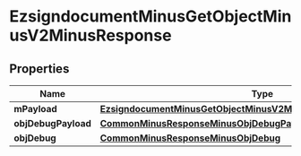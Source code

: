 
# EzsigndocumentMinusGetObjectMinusV2MinusResponse

## Properties
Name | Type | Description | Notes
------------ | ------------- | ------------- | -------------
**mPayload** | [**EzsigndocumentMinusGetObjectMinusV2MinusResponseMinusMPayload**](EzsigndocumentMinusGetObjectMinusV2MinusResponseMinusMPayload.md) |  | 
**objDebugPayload** | [**CommonMinusResponseMinusObjDebugPayload**](CommonMinusResponseMinusObjDebugPayload.md) |  |  [optional]
**objDebug** | [**CommonMinusResponseMinusObjDebug**](CommonMinusResponseMinusObjDebug.md) |  |  [optional]



